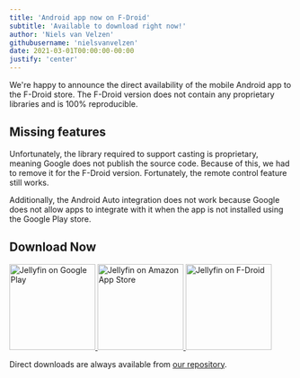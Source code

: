 ```yaml
---
title: 'Android app now on F-Droid'
subtitle: 'Available to download right now!'
author: 'Niels van Velzen'
githubusername: 'nielsvanvelzen'
date: 2021-03-01T00:00:00-00:00
justify: 'center'
---
```


We're happy to announce the direct availability of the mobile Android app to the F-Droid store. The F-Droid version does not contain any proprietary libraries and is 100% reproducible.

<!--more-->

## Missing features

Unfortunately, the library required to support casting is proprietary, meaning Google does not publish the source code. Because of this, we had to remove it for the F-Droid version. Fortunately, the remote control feature still works.

Additionally, the Android Auto integration does not work because Google does not allow apps to integrate with it when the app is not installed using the Google Play store.

## Download Now

<a class="NoLinkLook" href="https://play.google.com/store/apps/details?id=org.jellyfin.mobile">
  <img width="153" alt="Jellyfin on Google Play" src="/images/store-icons/google-play.png" />
</a>

<a class="NoLinkLook" href="https://www.amazon.com/gp/product/B081RFTTQ9">
  <img width="153" alt="Jellyfin on Amazon App Store" src="/images/store-icons/amazon.png" />
</a>

<a class="NoLinkLook" href="https://f-droid.org/en/packages/org.jellyfin.mobile/">
  <img width="153" alt="Jellyfin on F-Droid" src="/images/store-icons/fdroid.png" />
</a>

Direct downloads are always available from [our repository](https://repo.jellyfin.org/releases/client/android/).
